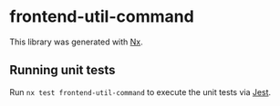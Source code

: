 # frontend-util-command

This library was generated with [Nx](https://nx.dev).

## Running unit tests

Run `nx test frontend-util-command` to execute the unit tests via [Jest](https://jestjs.io).
